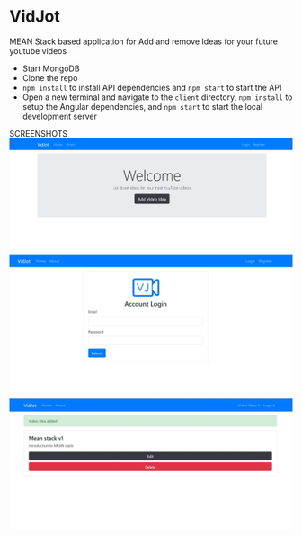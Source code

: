 # VidJot
MEAN Stack based application for Add and remove Ideas for your future youtube videos 

* Start MongoDB
* Clone the repo
* `npm install` to install API dependencies and `npm start` to start the API
* Open a new terminal and navigate to the `client` directory, `npm install` to setup the Angular dependencies, and `npm start` to start the local development server

SCREENSHOTS
![Alt text](Screenshots/v1.JPG?raw=true "home")
![Alt text](Screenshots/v2.JPG?raw=true "login")
![Alt text](Screenshots/v3.JPG?raw=true "ideas")
